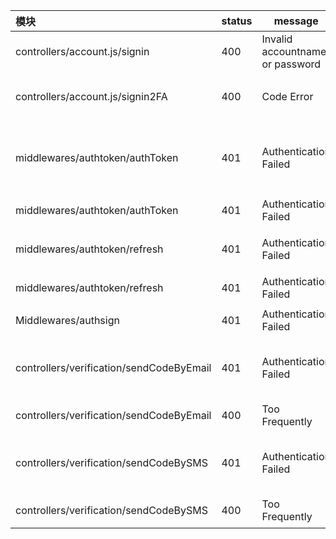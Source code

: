 | 模块                                     | status | message                         | code | 备注                                     |
| :--------------------------------------- | ------ | ------------------------------- | ---- | ---------------------------------------- |
| controllers/account.js/signin            | 400    | Invalid accountname or password | 1001 | 用户名密码错误                           |
| controllers/account.js/signin2FA         | 400    | Code Error                      | 1002 | 动态口令错误，两步验证失败               |
| middlewares/authtoken/authToken          | 401    | Authentication Failed           | 901  | request headers 中没有 authorization字段 |
| middlewares/authtoken/authToken          | 401    | Authentication Failed           | 902  | accessToken验证失败                      |
| middlewares/authtoken/refresh            | 401    | Authentication Failed           | 903  | refreshToken的redis缓存不存在            |
| middlewares/authtoken/refresh            | 401    | Authentication Failed           | 904  | refreshToken验证失败                     |
| Middlewares/authsign                     | 401    | Authentication Failed           | 910  | API参数签名验证失败                      |
| controllers/verification/sendCodeByEmail | 401    | Authentication Failed           | 101  | request headers 中没有 accountid字段     |
| controllers/verification/sendCodeByEmail | 400    | Too Frequently                  | 102  | 邮件发送太频繁                           |
| controllers/verification/sendCodeBySMS   | 401    | Authentication Failed           | 103  | request headers 中没有 accountid字段     |
| controllers/verification/sendCodeBySMS   | 400    | Too Frequently                  | 104  | 短信发送太频繁                           |
